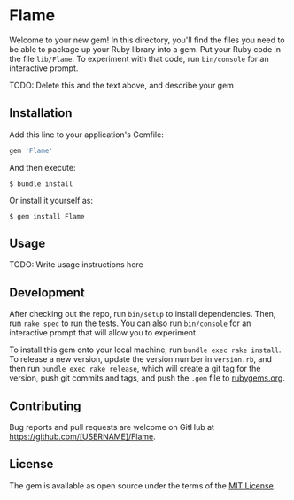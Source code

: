 # Flame

Welcome to your new gem! In this directory, you'll find the files you need to be able to package up your Ruby library into a gem. Put your Ruby code in the file `lib/Flame`. To experiment with that code, run `bin/console` for an interactive prompt.

TODO: Delete this and the text above, and describe your gem

## Installation

Add this line to your application's Gemfile:

```ruby
gem 'Flame'
```

And then execute:

    $ bundle install

Or install it yourself as:

    $ gem install Flame

## Usage

TODO: Write usage instructions here

## Development

After checking out the repo, run `bin/setup` to install dependencies. Then, run `rake spec` to run the tests. You can also run `bin/console` for an interactive prompt that will allow you to experiment.

To install this gem onto your local machine, run `bundle exec rake install`. To release a new version, update the version number in `version.rb`, and then run `bundle exec rake release`, which will create a git tag for the version, push git commits and tags, and push the `.gem` file to [rubygems.org](https://rubygems.org).

## Contributing

Bug reports and pull requests are welcome on GitHub at https://github.com/[USERNAME]/Flame.


## License

The gem is available as open source under the terms of the [MIT License](https://opensource.org/licenses/MIT).
